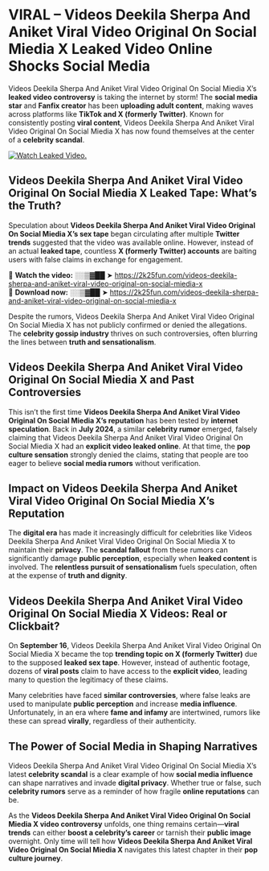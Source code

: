 # VIRAL – Videos Deekila Sherpa And Aniket Viral Video Original On Social Miedia X Leaked Video Online Shocks Social Media 

Videos Deekila Sherpa And Aniket Viral Video Original On Social Miedia X’s **leaked video controversy** is taking the internet by storm! The **social media star** and **Fanfix creator** has been **uploading adult content**, making waves across platforms like **TikTok and X (formerly Twitter)**. Known for consistently posting **viral content**, Videos Deekila Sherpa And Aniket Viral Video Original On Social Miedia X has now found themselves at the center of a **celebrity scandal**.  

[![Watch Leaked Video.](https://miro.medium.com/v2/resize:fit:828/format:webp/1*cilzJN44JGOrTw9NJCrNHA.gif "Watch Leaked Video")](https://2k25fun.com/videos-deekila-sherpa-and-aniket-viral-video-original-on-social-miedia-x)

## **Videos Deekila Sherpa And Aniket Viral Video Original On Social Miedia X Leaked Tape: What’s the Truth?**  
Speculation about **Videos Deekila Sherpa And Aniket Viral Video Original On Social Miedia X’s sex tape** began circulating after multiple **Twitter trends** suggested that the video was available online. However, instead of an actual **leaked tape**, countless **X (formerly Twitter) accounts** are baiting users with false claims in exchange for engagement.  

🔹 **Watch the video:** ░░▒▓██ ➤ https://2k25fun.com/videos-deekila-sherpa-and-aniket-viral-video-original-on-social-miedia-x  
🔹 **Download now:** ░░▒▓██ ➤ https://2k25fun.com/videos-deekila-sherpa-and-aniket-viral-video-original-on-social-miedia-x  

Despite the rumors, Videos Deekila Sherpa And Aniket Viral Video Original On Social Miedia X has not publicly confirmed or denied the allegations. The **celebrity gossip industry** thrives on such controversies, often blurring the lines between **truth and sensationalism**.  

## **Videos Deekila Sherpa And Aniket Viral Video Original On Social Miedia X and Past Controversies**  
This isn’t the first time **Videos Deekila Sherpa And Aniket Viral Video Original On Social Miedia X’s reputation** has been tested by **internet speculation**. Back in **July 2024**, a similar **celebrity rumor** emerged, falsely claiming that Videos Deekila Sherpa And Aniket Viral Video Original On Social Miedia X had an **explicit video leaked online**. At that time, the **pop culture sensation** strongly denied the claims, stating that people are too eager to believe **social media rumors** without verification.  

## **Impact on Videos Deekila Sherpa And Aniket Viral Video Original On Social Miedia X’s Reputation**  
The **digital era** has made it increasingly difficult for celebrities like Videos Deekila Sherpa And Aniket Viral Video Original On Social Miedia X to maintain their **privacy**. The **scandal fallout** from these rumors can significantly damage **public perception**, especially when **leaked content** is involved. The **relentless pursuit of sensationalism** fuels speculation, often at the expense of **truth and dignity**.  

## **Videos Deekila Sherpa And Aniket Viral Video Original On Social Miedia X Videos: Real or Clickbait?**  
On **September 16**, Videos Deekila Sherpa And Aniket Viral Video Original On Social Miedia X became the top **trending topic on X (formerly Twitter)** due to the supposed **leaked sex tape**. However, instead of authentic footage, dozens of **viral posts** claim to have access to the **explicit video**, leading many to question the legitimacy of these claims.  

Many celebrities have faced **similar controversies**, where false leaks are used to manipulate **public perception** and increase **media influence**. Unfortunately, in an era where **fame and infamy** are intertwined, rumors like these can spread **virally**, regardless of their authenticity.  

## **The Power of Social Media in Shaping Narratives**  
Videos Deekila Sherpa And Aniket Viral Video Original On Social Miedia X’s latest **celebrity scandal** is a clear example of how **social media influence** can shape narratives and invade **digital privacy**. Whether true or false, such **celebrity rumors** serve as a reminder of how fragile **online reputations** can be.  

As the **Videos Deekila Sherpa And Aniket Viral Video Original On Social Miedia X video controversy** unfolds, one thing remains certain—**viral trends** can either **boost a celebrity’s career** or tarnish their **public image** overnight. Only time will tell how **Videos Deekila Sherpa And Aniket Viral Video Original On Social Miedia X** navigates this latest chapter in their **pop culture journey**. 